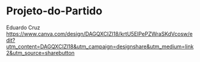 # Projeto-do-Partido
Eduardo Cruz
https://www.canva.com/design/DAGQXCIZl18/krtU5ElPePZWraSKdVcosw/edit?utm_content=DAGQXCIZl18&utm_campaign=designshare&utm_medium=link2&utm_source=sharebutton
